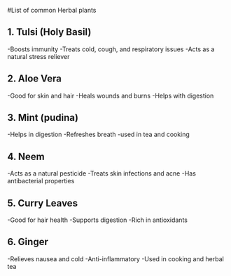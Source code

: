 #List of common Herbal plants
## 1. Tulsi (Holy Basil)
-Boosts immunity
-Treats cold, cough, and respiratory issues
-Acts as a natural stress reliever
## 2. Aloe Vera
-Good for skin and hair
-Heals wounds and burns
-Helps with digestion
## 3. Mint (pudina)
-Helps in digestion
-Refreshes breath
-used in tea and cooking
## 4. Neem
-Acts as a natural pesticide
-Treats skin infections and acne 
-Has antibacterial properties 
## 5. Curry Leaves
-Good for hair health
-Supports digestion
-Rich in antioxidants
## 6. Ginger
-Relieves nausea and cold
-Anti-inflammatory
-Used in cooking and herbal tea
